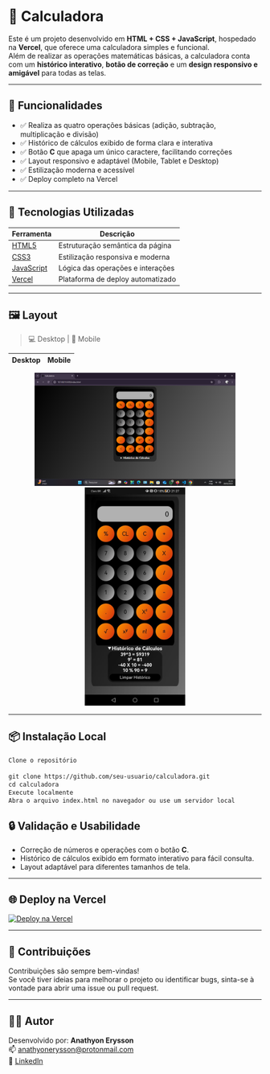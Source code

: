 # 🧮 Calculadora

Este é um projeto desenvolvido em **HTML + CSS + JavaScript**, hospedado na **Vercel**, que oferece uma calculadora simples e funcional.  
Além de realizar as operações matemáticas básicas, a calculadora conta com um **histórico interativo**, **botão de correção** e um **design responsivo e amigável** para todas as telas.

---

## 📌 Funcionalidades

- ✅ Realiza as quatro operações básicas (adição, subtração, multiplicação e divisão)
- ✅ Histórico de cálculos exibido de forma clara e interativa
- ✅ Botão **C** que apaga um único caractere, facilitando correções
- ✅ Layout responsivo e adaptável (Mobile, Tablet e Desktop)
- ✅ Estilização moderna e acessível
- ✅ Deploy completo na Vercel

---

## 🧪 Tecnologias Utilizadas

| Ferramenta | Descrição |
|------------|-----------|
| [HTML5](https://developer.mozilla.org/pt-BR/docs/Web/HTML) | Estruturação semântica da página |
| [CSS3](https://developer.mozilla.org/pt-BR/docs/Web/CSS) | Estilização responsiva e moderna |
| [JavaScript](https://developer.mozilla.org/pt-BR/docs/Web/JavaScript) | Lógica das operações e interações |
| [Vercel](https://vercel.com/) | Plataforma de deploy automatizado |

---

## 🖼️ Layout

> 💻 Desktop | 📱 Mobile

| Desktop             | Mobile              |
|---------------------|---------------------|
<div align="center">
  <img src="assets/calc-desktop.png" width="400" alt="Versão Desktop" />
  <img src="assets/calc-mobile.jpg" width="200" alt="Versão Mobile" />
</div>

---

## 📦 Instalação Local

```
Clone o repositório

git clone https://github.com/seu-usuario/calculadora.git
cd calculadora
Execute localmente
Abra o arquivo index.html no navegador ou use um servidor local
```
## 🔒 Validação e Usabilidade

- Correção de números e operações com o botão **C**.
- Histórico de cálculos exibido em formato interativo para fácil consulta.
- Layout adaptável para diferentes tamanhos de tela.

---

## 🌐 Deploy na Vercel

[![Deploy na Vercel](https://vercel.com/button)](https://calculadora-six-rosy.vercel.app/)

---

## 🤝 Contribuições

Contribuições são sempre bem-vindas!  
Se você tiver ideias para melhorar o projeto ou identificar bugs, sinta-se à vontade para abrir uma issue ou pull request.

---

## 👨‍💻 Autor

Desenvolvido por: **Anathyon Erysson**  
📫 anathyonerysson@protonmail.com  
🔗 [LinkedIn](https://www.linkedin.com/in/anathyonerysson/)
